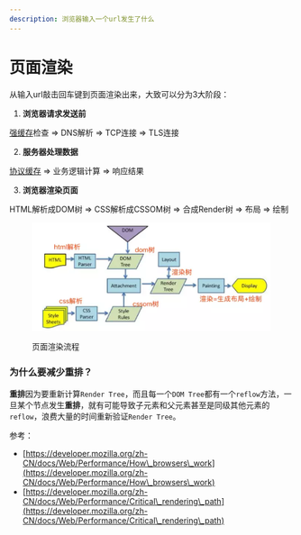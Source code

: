 ```yaml
---
description: 浏览器输入一个url发生了什么
---
```


# 页面渲染

从输入url敲击回车键到页面渲染出来，大致可以分为3大阶段：

1. **浏览器请求发送前**

&#x20;      [强缓存](../../ji-suan-ji-wang-luo/liu-lan-qi-huan-cun.md#yi-huan-cun-ji-zhi)检查 => DNS解析 => TCP连接 => TLS连接

2. **服务器处理数据**

&#x20;      [协议缓存](../../ji-suan-ji-wang-luo/liu-lan-qi-huan-cun.md#yi-huan-cun-ji-zhi) => 业务逻辑计算 => 响应结果

3. **浏览器渲染页面**

&#x20;      HTML解析成DOM树 => CSS解析成CSSOM树 => 合成Render树 => 布局 => 绘制&#x20;



<div align="left">

<figure><img src="../../.gitbook/assets/image (1) (1) (1) (1) (1) (1) (1).png" alt=""><figcaption><p>页面渲染流程</p></figcaption></figure>

</div>



### 为什么要减少重排？

**重排**因为要重新计算`Render Tree`，而且每一个`DOM Tree`都有一个`reflow`方法，一旦某个节点发生**重排**，就有可能导致子元素和父元素甚至是同级其他元素的`reflow`，浪费大量的时间重新验证`Render Tree`。







参考：

* [https://developer.mozilla.org/zh-CN/docs/Web/Performance/How\_browsers\_work](https://developer.mozilla.org/zh-CN/docs/Web/Performance/How\_browsers\_work)
* [https://developer.mozilla.org/zh-CN/docs/Web/Performance/Critical\_rendering\_path](https://developer.mozilla.org/zh-CN/docs/Web/Performance/Critical\_rendering\_path)
